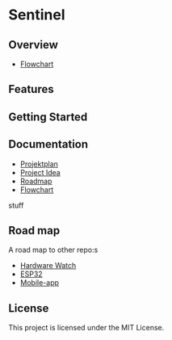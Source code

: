 # Sentinel

## Overview
- [Flowchart](docs/PLANNING/FLOWCHART/Project_sentinel_flowchart.drawio.svg)

## Features

## Getting Started

## Documentation
- [Projektplan](docs/PROJECTPLAN.md)
- [Project Idea](docs/idea.md)
- [Roadmap](/later)
- [Flowchart](docs/PLANNING/FLOWCHART/Project_sentinel_flowchart.drawio.svg)

stuff

## Road map
A road map to other repo:s

- [Hardware Watch](https://github.com/chas-challenge-code-6/hardware-watch)
- [ESP32](https://github.com/chas-challenge-code-6/hardware-esp32)
- [Mobile-app](https://github.com/chas-challenge-code-6/mobile-app)

## License
This project is licensed under the MIT License.
